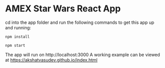 # AMEX Star Wars React App

cd into the app folder and run the following commands to get this app up and running:  
```
npm install  

npm start
```

The app will run on http://localhost:3000
A working example can be viewed at https://akshatvasudev.github.io/index.html
